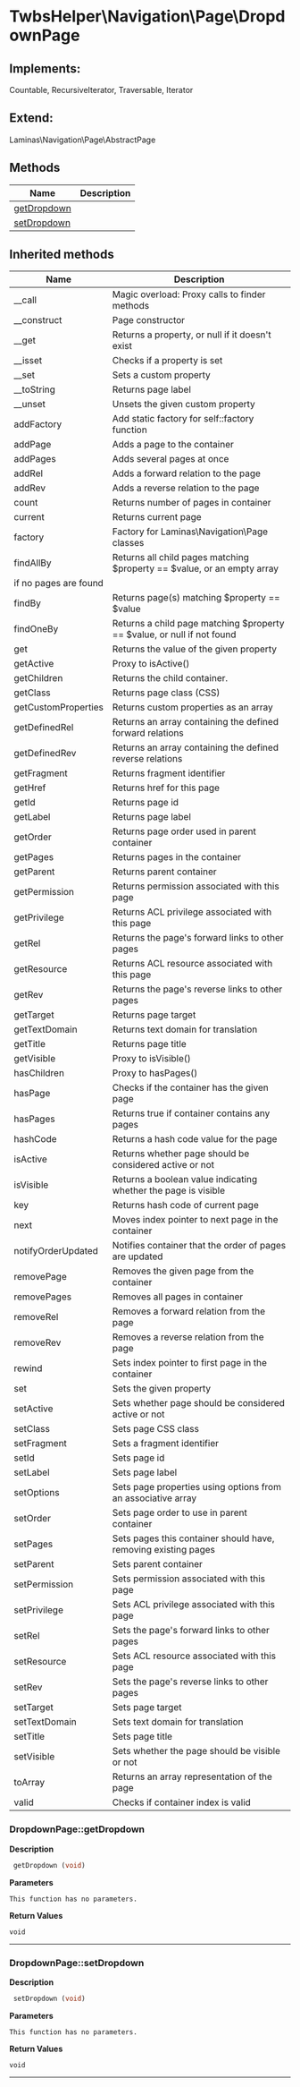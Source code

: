 # TwbsHelper\Navigation\Page\DropdownPage  



## Implements:
Countable, RecursiveIterator, Traversable, Iterator

## Extend:

Laminas\Navigation\Page\AbstractPage

## Methods

| Name | Description |
|------|-------------|
|[getDropdown](#dropdownpagegetdropdown)||
|[setDropdown](#dropdownpagesetdropdown)||

## Inherited methods

| Name | Description |
|------|-------------|
|__call|Magic overload: Proxy calls to finder methods|
|__construct|Page constructor|
|__get|Returns a property, or null if it doesn't exist|
|__isset|Checks if a property is set|
|__set|Sets a custom property|
|__toString|Returns page label|
|__unset|Unsets the given custom property|
|addFactory|Add static factory for self::factory function|
|addPage|Adds a page to the container|
|addPages|Adds several pages at once|
|addRel|Adds a forward relation to the page|
|addRev|Adds a reverse relation to the page|
|count|Returns number of pages in container|
|current|Returns current page|
|factory|Factory for Laminas\Navigation\Page classes|
|findAllBy|Returns all child pages matching $property == $value, or an empty array
if no pages are found|
|findBy|Returns page(s) matching $property == $value|
|findOneBy|Returns a child page matching $property == $value, or null if not found|
|get|Returns the value of the given property|
|getActive|Proxy to isActive()|
|getChildren|Returns the child container.|
|getClass|Returns page class (CSS)|
|getCustomProperties|Returns custom properties as an array|
|getDefinedRel|Returns an array containing the defined forward relations|
|getDefinedRev|Returns an array containing the defined reverse relations|
|getFragment|Returns fragment identifier|
|getHref|Returns href for this page|
|getId|Returns page id|
|getLabel|Returns page label|
|getOrder|Returns page order used in parent container|
|getPages|Returns pages in the container|
|getParent|Returns parent container|
|getPermission|Returns permission associated with this page|
|getPrivilege|Returns ACL privilege associated with this page|
|getRel|Returns the page's forward links to other pages|
|getResource|Returns ACL resource associated with this page|
|getRev|Returns the page's reverse links to other pages|
|getTarget|Returns page target|
|getTextDomain|Returns text domain for translation|
|getTitle|Returns page title|
|getVisible|Proxy to isVisible()|
|hasChildren|Proxy to hasPages()|
|hasPage|Checks if the container has the given page|
|hasPages|Returns true if container contains any pages|
|hashCode|Returns a hash code value for the page|
|isActive|Returns whether page should be considered active or not|
|isVisible|Returns a boolean value indicating whether the page is visible|
|key|Returns hash code of current page|
|next|Moves index pointer to next page in the container|
|notifyOrderUpdated|Notifies container that the order of pages are updated|
|removePage|Removes the given page from the container|
|removePages|Removes all pages in container|
|removeRel|Removes a forward relation from the page|
|removeRev|Removes a reverse relation from the page|
|rewind|Sets index pointer to first page in the container|
|set|Sets the given property|
|setActive|Sets whether page should be considered active or not|
|setClass|Sets page CSS class|
|setFragment|Sets a fragment identifier|
|setId|Sets page id|
|setLabel|Sets page label|
|setOptions|Sets page properties using options from an associative array|
|setOrder|Sets page order to use in parent container|
|setPages|Sets pages this container should have, removing existing pages|
|setParent|Sets parent container|
|setPermission|Sets permission associated with this page|
|setPrivilege|Sets ACL privilege associated with this page|
|setRel|Sets the page's forward links to other pages|
|setResource|Sets ACL resource associated with this page|
|setRev|Sets the page's reverse links to other pages|
|setTarget|Sets page target|
|setTextDomain|Sets text domain for translation|
|setTitle|Sets page title|
|setVisible|Sets whether the page should be visible or not|
|toArray|Returns an array representation of the page|
|valid|Checks if container index is valid|



### DropdownPage::getDropdown  

**Description**

```php
 getDropdown (void)
```

 

 

**Parameters**

`This function has no parameters.`

**Return Values**

`void`


<hr />


### DropdownPage::setDropdown  

**Description**

```php
 setDropdown (void)
```

 

 

**Parameters**

`This function has no parameters.`

**Return Values**

`void`


<hr />

